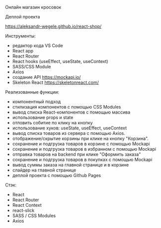Онлайн магазин кросовок

Деплой проекта

https://aleksandr-wegele.github.io/react-shop/

Инструменты:
- редактор кода VS Code
- React app
- React Router
- React hooks (useEffect, useState, useContext)
- SASS/CSS Module
- Axios
- создание API https://mockapi.io/
- Skeleton React https://skeletonreact.com/



Реализованные функции:
- компонентный подход 
- стилизация компонентов с помощью CSS Modules
- вывод cписка React-компонентов с помощью массива
- использование props и state
- отловить собитие по клику на кнопку
- использование хуков: useState, useEffect, useContext
- вывод списка товаров из сервера с помощью Axios.
- отображение/скрытие корзины при клике на кнопку "Корзина".
- сохранение и подгрузка товаров в корзине с помощью Mockapi
- сохранение и подгрузка товаров в избранном с помощью Mockapi
- отправка товаров на backend при клике "Оформить заказа"
- сохранение и подгрузка товаров в покупках с помощью Mockapi
- вывод суммы заказа на главной странице и в корзине 
- слайдер на главной странице
- деплой проекта с помощью Github Pages



Стэк:
- React
- React Router
- React Context
- react-slick
- SASS / CSS Modules
- Axios
